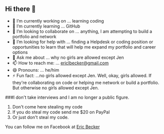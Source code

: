 ## Hi there 👋

- 🔭 I’m currently working on ... learning coding
- 🌱 I’m currently learning ... GitHub
- 👯 I’m looking to collaborate on ... anything, I am attempting to build a portfolio and network
- 🤔 I’m looking for help with ... finding a Helpdesk or coding position or opportunities to learn that will help me expand my portfolio and career options
- 💬 Ask me about ... why no girls are allowed except Jen
- 📫 How to reach me: ... ericlbecker@gmail.com  
- 😄 Pronouns: ... he/him
- ⚡ Fun fact: ...no girls allowed except Jen.  Well, okay, girls allowed.  If they're collaborating on code or helping me network or build a portfolio.  But otherwise no girls allowed except Jen.

###I don't take interviews and I am no longer a public figure.

1. Don't come here stealing my code
1. If you do steal my code send me $20 on PayPal
1. Or just don't steal my code.

You can follow me on Facebook at <a href="https://www.facebook.com/ericlbecker">Eric Becker</a>